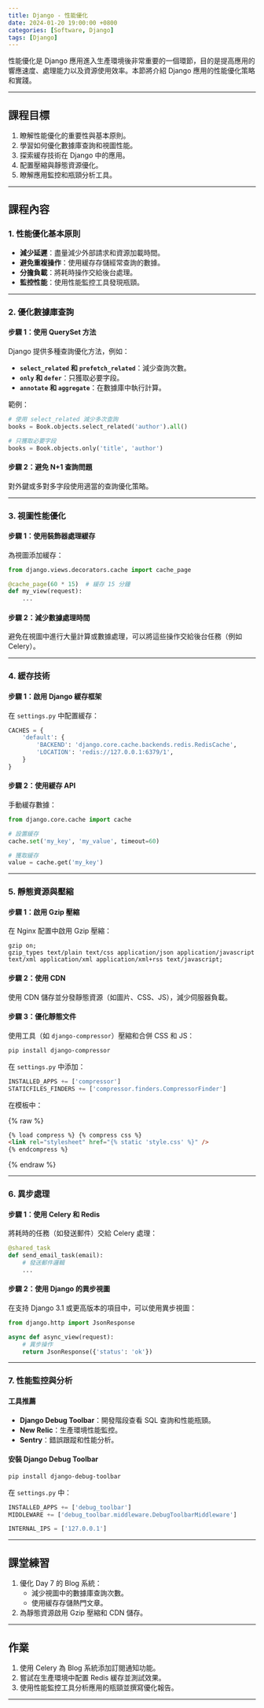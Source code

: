```yaml
---
title: Django - 性能優化
date: 2024-01-20 19:00:00 +0800
categories: [Software, Django]
tags: [Django]
---
```


性能優化是 Django 應用進入生產環境後非常重要的一個環節，目的是提高應用的響應速度、處理能力以及資源使用效率。本節將介紹 Django 應用的性能優化策略和實踐。

---

## **課程目標**

1. 瞭解性能優化的重要性與基本原則。
2. 學習如何優化數據庫查詢和視圖性能。
3. 探索緩存技術在 Django 中的應用。
4. 配置壓縮與靜態資源優化。
5. 瞭解應用監控和瓶頸分析工具。

---

## **課程內容**

### **1. 性能優化基本原則**

- **減少延遲**：盡量減少外部請求和資源加載時間。
- **避免重複操作**：使用緩存存儲經常查詢的數據。
- **分擔負載**：將耗時操作交給後台處理。
- **監控性能**：使用性能監控工具發現瓶頸。

---

### **2. 優化數據庫查詢**

#### **步驟 1：使用 QuerySet 方法**

Django 提供多種查詢優化方法，例如：

- **`select_related` 和 `prefetch_related`**：減少查詢次數。
- **`only` 和 `defer`**：只獲取必要字段。
- **`annotate` 和 `aggregate`**：在數據庫中執行計算。

範例：

```python
# 使用 select_related 減少多次查詢
books = Book.objects.select_related('author').all()

# 只獲取必要字段
books = Book.objects.only('title', 'author')
```

#### **步驟 2：避免 N+1 查詢問題**

對外鍵或多對多字段使用適當的查詢優化策略。

---

### **3. 視圖性能優化**

#### **步驟 1：使用裝飾器處理緩存**

為視圖添加緩存：

```python
from django.views.decorators.cache import cache_page

@cache_page(60 * 15)  # 緩存 15 分鐘
def my_view(request):
    ...
```

#### **步驟 2：減少數據處理時間**

避免在視圖中進行大量計算或數據處理，可以將這些操作交給後台任務（例如 Celery）。

---

### **4. 緩存技術**

#### **步驟 1：啟用 Django 緩存框架**

在 `settings.py` 中配置緩存：

```python
CACHES = {
    'default': {
        'BACKEND': 'django.core.cache.backends.redis.RedisCache',
        'LOCATION': 'redis://127.0.0.1:6379/1',
    }
}
```

#### **步驟 2：使用緩存 API**

手動緩存數據：

```python
from django.core.cache import cache

# 設置緩存
cache.set('my_key', 'my_value', timeout=60)

# 獲取緩存
value = cache.get('my_key')
```

---

### **5. 靜態資源與壓縮**

#### **步驟 1：啟用 Gzip 壓縮**

在 Nginx 配置中啟用 Gzip 壓縮：

```nginx
gzip on;
gzip_types text/plain text/css application/json application/javascript text/xml application/xml application/xml+rss text/javascript;
```

#### **步驟 2：使用 CDN**

使用 CDN 儲存並分發靜態資源（如圖片、CSS、JS），減少伺服器負載。

#### **步驟 3：優化靜態文件**

使用工具（如 `django-compressor`）壓縮和合併 CSS 和 JS：

```bash
pip install django-compressor
```

在 `settings.py` 中添加：

```python
INSTALLED_APPS += ['compressor']
STATICFILES_FINDERS += ['compressor.finders.CompressorFinder']
```

在模板中：

{% raw %}
```html
{% load compress %} {% compress css %}
<link rel="stylesheet" href="{% static 'style.css' %}" />
{% endcompress %}
```
{% endraw %}

---

### **6. 異步處理**

#### **步驟 1：使用 Celery 和 Redis**

將耗時的任務（如發送郵件）交給 Celery 處理：

```python
@shared_task
def send_email_task(email):
    # 發送郵件邏輯
    ...
```

#### **步驟 2：使用 Django 的異步視圖**

在支持 Django 3.1 或更高版本的項目中，可以使用異步視圖：

```python
from django.http import JsonResponse

async def async_view(request):
    # 異步操作
    return JsonResponse({'status': 'ok'})
```

---

### **7. 性能監控與分析**

#### **工具推薦**

- **Django Debug Toolbar**：開發階段查看 SQL 查詢和性能瓶頸。
- **New Relic**：生產環境性能監控。
- **Sentry**：錯誤跟蹤和性能分析。

#### **安裝 Django Debug Toolbar**

```bash
pip install django-debug-toolbar
```

在 `settings.py` 中：

```python
INSTALLED_APPS += ['debug_toolbar']
MIDDLEWARE += ['debug_toolbar.middleware.DebugToolbarMiddleware']

INTERNAL_IPS = ['127.0.0.1']
```

---

## **課堂練習**

1. 優化 Day 7 的 Blog 系統：
   - 減少視圖中的數據庫查詢次數。
   - 使用緩存存儲熱門文章。
2. 為靜態資源啟用 Gzip 壓縮和 CDN 儲存。

---

## **作業**

1. 使用 Celery 為 Blog 系統添加訂閱通知功能。
2. 嘗試在生產環境中配置 Redis 緩存並測試效果。
3. 使用性能監控工具分析應用的瓶頸並撰寫優化報告。

---
